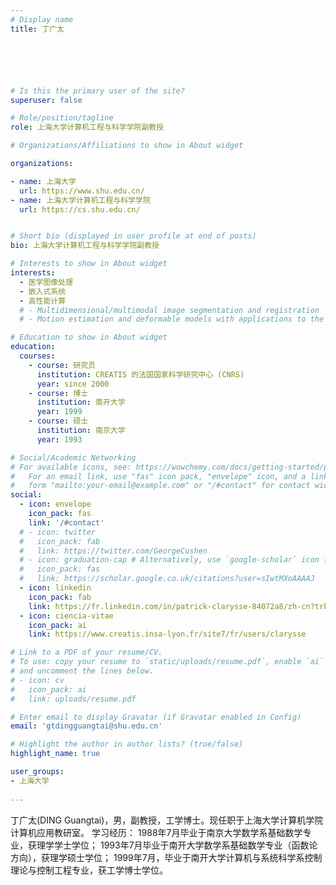 ```yaml
---
# Display name
title: 丁广太






# Is this the primary user of the site?
superuser: false

# Role/position/tagline
role: 上海大学计算机工程与科学学院副教授

# Organizations/Affiliations to show in About widget

organizations:

- name: 上海大学
  url: https://www.shu.edu.cn/
- name: 上海大学计算机工程与科学学院
  url: https://cs.shu.edu.cn/


# Short bio (displayed in user profile at end of posts)
bio: 上海大学计算机工程与科学学院副教授

# Interests to show in About widget
interests:
  - 医学图像处理
  - 嵌入式系统
  - 高性能计算
  # - Multidimensional/multimodal image segmentation and registration
  # - Motion estimation and deformable models with applications to the 3D analysis of the heart functions

# Education to show in About widget
education:
  courses:
    - course: 研究员
      institution: CREATIS 的法国国家科学研究中心 (CNRS)
      year: since 2000
    - course: 博士
      institution: 南开大学
      year: 1999
    - course: 硕士
      institution: 南京大学
      year: 1993

# Social/Academic Networking
# For available icons, see: https://wowchemy.com/docs/getting-started/page-builder/#icons
#   For an email link, use "fas" icon pack, "envelope" icon, and a link in the
#   form "mailto:your-email@example.com" or "/#contact" for contact widget.
social:
  - icon: envelope
    icon_pack: fas
    link: '/#contact'
  # - icon: twitter
  #   icon_pack: fab
  #   link: https://twitter.com/GeorgeCushen
  # - icon: graduation-cap # Alternatively, use `google-scholar` icon from `ai` icon pack
  #   icon_pack: fas
  #   link: https://scholar.google.co.uk/citations?user=sIwtMXoAAAAJ
  - icon: linkedin
    icon_pack: fab
    link: https://fr.linkedin.com/in/patrick-clarysse-84072a8/zh-cn?trk=people-guest_people_search-card
  - icon: ciencia-vitae
    icon_pack: ai
    link: https://www.creatis.insa-lyon.fr/site7/fr/users/clarysse 

# Link to a PDF of your resume/CV.
# To use: copy your resume to `static/uploads/resume.pdf`, enable `ai` icons in `params.toml`,
# and uncomment the lines below.
# - icon: cv
#   icon_pack: ai
#   link: uploads/resume.pdf

# Enter email to display Gravatar (if Gravatar enabled in Config)
email: 'gtdingguangtai@shu.edu.cn'

# Highlight the author in author lists? (true/false)
highlight_name: true

user_groups:
- 上海大学
 
---
```

丁广太(DING Guangtai)，男，副教授，工学博士。现任职于上海大学计算机学院计算机应用教研室。 学习经历： 1988年7月毕业于南京大学数学系基础数学专业，获理学学士学位； 1993年7月毕业于南开大学数学系基础数学专业（函数论方向），获理学硕士学位； 1999年7月，毕业于南开大学计算机与系统科学系控制理论与控制工程专业，获工学博士学位。
